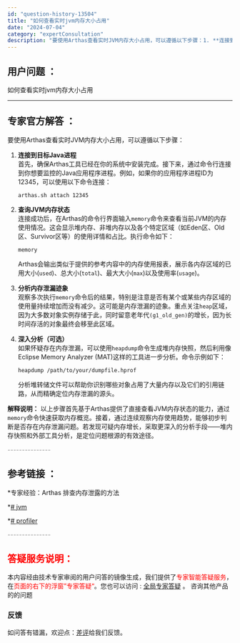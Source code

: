 ```yaml
---
id: "question-history-13504"
title: "如何查看实时jvm内存大小占用"
date: "2024-07-04"
category: "expertConsultation"
description: "要使用Arthas查看实时JVM内存大小占用，可以遵循以下步骤：1. **连接到目标Java进程**     首先，确保Arthas工具已经在你的系统中安装完成。接下来，通过命令行连接到你想要监控的Java应用程序进程。例如，如果你的应用程序进程ID为12345，可以使用以下命令连接：   ``` "
---
```


## 用户问题 ： 
 如何查看实时jvm内存大小占用  

---------------
## 专家官方解答 ：

要使用Arthas查看实时JVM内存大小占用，可以遵循以下步骤：

1. **连接到目标Java进程**  
   首先，确保Arthas工具已经在你的系统中安装完成。接下来，通过命令行连接到你想要监控的Java应用程序进程。例如，如果你的应用程序进程ID为12345，可以使用以下命令连接：
   ```
   arthas.sh attach 12345
   ```

2. **查询JVM内存状态**  
   连接成功后，在Arthas的命令行界面输入`memory`命令来查看当前JVM的内存使用情况。这会显示堆内存、非堆内存以及各个特定区域（如Eden区、Old区、Survivor区等）的使用详情和占比。执行命令如下：
   ```
   memory
   ```
   Arthas会输出类似于提供的参考内容中的内存使用报表，展示各内存区域的已用大小(`used`)、总大小(`total`)、最大大小(`max`)以及使用率(`usage`)。

3. **分析内存泄漏迹象**  
   观察多次执行`memory`命令后的结果，特别是注意是否有某个或某些内存区域的使用量持续增加而没有减少。这可能是内存泄漏的迹象。重点关注`heap`区域，因为大多数对象实例存储于此，同时留意老年代`(g1_old_gen)`的增长，因为长时间存活的对象最终会移至此区域。

4. **深入分析（可选）**  
   如果怀疑存在内存泄漏，可以使用`heapdump`命令生成堆内存快照，然后利用像Eclipse Memory Analyzer (MAT)这样的工具进一步分析。命令示例如下：
   ```
   heapdump /path/to/your/dumpfile.hprof
   ```
   分析堆转储文件可以帮助你识别哪些对象占用了大量内存以及它们的引用链路，从而精确定位内存泄漏的源头。

**解释说明：**
以上步骤首先基于Arthas提供了直接查看JVM内存状态的能力，通过`memory`命令快速获取内存概览。接着，通过连续观察内存使用趋势，能够初步判断是否存在内存泄漏问题。若发现可疑内存增长，采取更深入的分析手段——堆内存快照和外部工具分析，是定位问题根源的有效途径。


<font color="#949494">---------------</font> 


## 参考链接 ：

*专家经验：Arthas 排查内存泄露的方法 
 
 *[# jvm](https://github.com/alibaba/arthas/tree/master/site/docs/doc/jvm.md)
 
 *[# profiler](https://github.com/alibaba/arthas/tree/master/site/docs/doc/profiler.md)


 <font color="#949494">---------------</font> 
 


## <font color="#FF0000">答疑服务说明：</font> 

本内容经由技术专家审阅的用户问答的镜像生成，我们提供了<font color="#FF0000">专家智能答疑服务</font>，在<font color="#FF0000">页面的右下的浮窗”专家答疑“</font>。您也可以访问 : [全局专家答疑](https://answer.opensource.alibaba.com/docs/intro) 。 咨询其他产品的的问题

### 反馈
如问答有错漏，欢迎点：[差评](https://ai.nacos.io/user/feedbackByEnhancerGradePOJOID?enhancerGradePOJOId=16068)给我们反馈。
